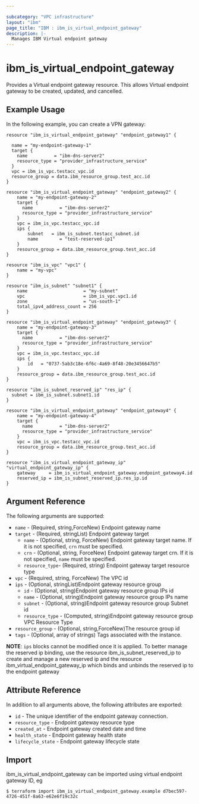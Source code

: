 ```yaml
---

subcategory: "VPC infrastructure"
layout: "ibm"
page_title: "IBM : ibm_is_virtual_endpoint_gateway"
description: |-
  Manages IBM Virtual endpoint gateway
---
```


# ibm_is_virtual_endpoint_gateway

Provides a Virtual endpoint gateway resource. This allows Virtual endpoint gateway to be created, updated, and cancelled.

## Example Usage

In the following example, you can create a VPN gateway:

```hcl
resource "ibm_is_virtual_endpoint_gateway" "endpoint_gateway1" {

  name = "my-endpoint-gateway-1"
  target {
	name          = "ibm-dns-server2"
    resource_type = "provider_infrastructure_service"
  }
  vpc = ibm_is_vpc.testacc_vpc.id
  resource_group = data.ibm_resource_group.test_acc.id
}

resource "ibm_is_virtual_endpoint_gateway" "endpoint_gateway2" {
	name = "my-endpoint-gateway-2"
	target {
	  name          = "ibm-dns-server2"
	  resource_type = "provider_infrastructure_service"
	}
	vpc = ibm_is_vpc.testacc_vpc.id
	ips {
		subnet   = ibm_is_subnet.testacc_subnet.id
		name        = "test-reserved-ip1"
	}
	resource_group = data.ibm_resource_group.test_acc.id
}

resource "ibm_is_vpc" "vpc1" {
	name = "my-vpc"
}

resource "ibm_is_subnet" "subnet1" {
	name                     = "my-subnet"
	vpc                      = ibm_is_vpc.vpc1.id
	zone                     = "us-south-1"
	total_ipv4_address_count = 256
}

resource "ibm_is_virtual_endpoint_gateway" "endpoint_gateway3" {
	name = "my-endpoint-gateway-3"
	target {
	  name          = "ibm-dns-server2"
	  resource_type = "provider_infrastructure_service"
	}
	vpc = ibm_is_vpc.testacc_vpc.id
	ips {
		id   = "0737-5ab3c18e-6f6c-4a69-8f48-20e3456647b5"
	}
	resource_group = data.ibm_resource_group.test_acc.id
}

resource "ibm_is_subnet_reserved_ip" "res_ip" {
  subnet = ibm_is_subnet.subnet1.id
}

resource "ibm_is_virtual_endpoint_gateway" "endpoint_gateway4" {
	name = "my-endpoint-gateway-4"
	target {
	  name          = "ibm-dns-server2"
	  resource_type = "provider_infrastructure_service"
	}
	vpc = ibm_is_vpc.testacc_vpc.id
	resource_group = data.ibm_resource_group.test_acc.id
}

resource "ibm_is_virtual_endpoint_gateway_ip" "virtual_endpoint_gateway_ip" {
	gateway     = ibm_is_virtual_endpoint_gateway.endpoint_gateway4.id
	reserved_ip = ibm_is_subnet_reserved_ip.res_ip.id
}

```

## Argument Reference

The following arguments are supported:

- `name` - (Required, string,ForceNew) Endpoint gateway name
- `target` - (Required, stringList) Endpoint gateway target
  - `name` - (Optional, string, ForceNew) Endpoint gateway target name. If it is not specified, `crn` must be specified.
  - `crn` - (Optional, string, ForceNew) Endpoint gateway target crn. If it is not specified, `name` must be specified.
  - `resource_type`- (Required, string) Endpoint gateway target resource type
- `vpc` - (Required, string, ForceNew) The VPC id
- `ips` - (Optional, stringList)Endpoint gateway resource group
  - `id` - (Optional, string)Endpoint gateway resource group IPs id
  - `name` - (Optional, string)Endpoint gateway resource group IPs name
  - `subnet` - (Optional, string)Endpoint gateway resource group Subnet id
  - `resource_type` - (Computed, string)Endpoint gateway resource group VPC Resource Type
- `resource_group` - (Optional, string,ForceNew)The resource group id
- `tags` - (Optional, array of strings) Tags associated with the instance.

**NOTE**: `ips` blocks cannot be modified once it is applied. To better manage the reserved ip binding, use the resource ibm_is_subnet_reserved_ip to create and manage a new reserved ip and the resource ibm_virtual_endpoint_gateway_ip which binds and unbinds the reserved ip to the endpoint gateway

## Attribute Reference

In addition to all arguments above, the following attributes are exported:

- `id` - The unique identifier of the endpoint gateway connection.
- `resource_type` - Endpoint gateway resource type
- `created_at` - Endpoint gateway created date and time
- `health_state` - Endpoint gateway health state
- `lifecycle_state` - Endpoint gateway lifecycle state

## Import

ibm_is_virtual_endpoint_gateway can be imported using virtual endpoint gateway ID, eg

```
$ terraform import ibm_is_virtual_endpoint_gateway.example d7bec597-4726-451f-8a63-e62e6f19c32c

```
